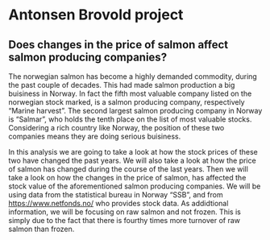 # Antonsen Brovold project

## Does changes in the price of salmon affect salmon producing companies?
The norwegian salmon has become a highly demanded commodity, during the past couple of decades. This had made salmon production a big buisiness in Norway. In fact the fifth most valuable company listed on the norwegian stock marked, is a salmon producing company, respectively “Marine harvest”. The second largest salmon producing company in Norway is “Salmar”, who holds the tenth place on the list of most valuable stocks. Considering a rich country like Norway, the position of these two companies means they are doing serious buisiness.

In this analysis we are going to take a look at how the stock prices of these two have changed the past years. We will also take a look at how the price of salmon has changed during the course of the last years. Then we will take a look on how the changes in the price of salmon, has affected the stock value of the aforementioned salmon producing companies. We will be using data from the statistical bureau in Norway “SSB”, and from https://www.netfonds.no/ who provides stock data. As addidtional information, we will be focusing on raw salmon and not frozen. This is simply due to the fact that there is fourthy times more turnover of raw salmon than frozen.

